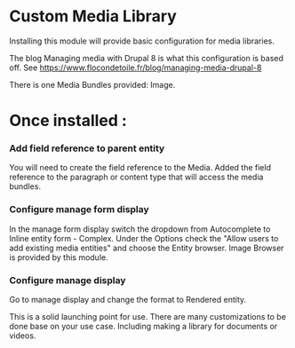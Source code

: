 # Custom Media Library

Installing this module will provide basic configuration for media libraries.

The blog Managing media with Drupal 8 is what this configuration is based off. See https://www.flocondetoile.fr/blog/managing-media-drupal-8

There is one Media Bundles provided:
Image.

# Once installed :

### Add field reference to parent entity
You will need to create the field reference to the Media. Added the field reference to the paragraph or content type that will access the media bundles.

### Configure manage form display
In the manage form display switch the dropdown from Autocomplete to Inline entity form - Complex. Under the Options check the "Allow users to add existing media entities" and choose the Entity browser. Image Browser is provided by this module.

### Configure manage display
Go to manage display and change the format to Rendered entity.

This is a solid launching point for use. There are many customizations to be done base on your use case. Including making a library for documents or videos.

